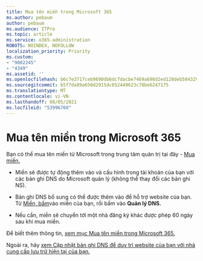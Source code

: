 ```yaml
---
title: Mua tên miền trong Microsoft 365
ms.author: pebaum
author: pebaum
ms.audience: ITPro
ms.topic: article
ms.service: o365-administration
ROBOTS: NOINDEX, NOFOLLOW
localization_priority: Priority
ms.custom:
- "9002245"
- "4349"
ms.assetid: ''
ms.openlocfilehash: b6c7e3717ceb9690db6dc7dacbe7469a698d2ed128deb5843291687814ba302e
ms.sourcegitcommit: b5f7da89a650d2915dc652449623c78be6247175
ms.translationtype: MT
ms.contentlocale: vi-VN
ms.lasthandoff: 08/05/2021
ms.locfileid: "53996760"
---
```

# <a name="buy-a-domain-name-in-microsoft-365"></a>Mua tên miền trong Microsoft 365

Bạn có thể mua tên miền từ Microsoft trong trung tâm quản trị tại đây - [Mua miền.](https://admin.microsoft.com/Domains/Buy)

- Miền sẽ được tự động thêm vào và cấu hình trong tài khoản của bạn với các bản ghi DNS do Microsoft quản lý (không thể thay đổi các bản ghi NS).

- Bản ghi DNS bổ sung có thể được thêm vào để hỗ trợ website của bạn.  Từ [Miền, bấm](https://admin.microsoft.com/AdminPortal/Home#/Domains)vào miền của bạn, rồi bấm vào **Quản lý DNS.**

- Nếu cần, miền sẽ chuyển tới một nhà đăng ký khác được phép 60 ngày sau khi mua miền.

Để biết thêm thông tin, [xem mục Mua tên miền trong Microsoft 365.](https://docs.microsoft.com/microsoft-365/admin/get-help-with-domains/buy-a-domain-name?view=o365-worldwide)

Ngoài ra, hãy [xem Cập nhật bản ghi DNS để duy trì website của bạn với nhà cung cấp lưu trữ hiện tại của bạn.](https://docs.microsoft.com/alchemyinsights/update-dns-records-to-keep-your-website-with-your-current-hosting-provider-0)
